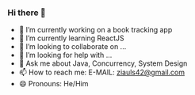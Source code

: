 ### Hi there 👋

- 🔭 I’m currently working on a book tracking app 
- 🌱 I’m currently learning ReactJS
- 👯 I’m looking to collaborate on ...
- 🤔 I’m looking for help with ...
- 💬 Ask me about Java, Concurrency, System Design
- 📫 How to reach me: E-MAIL: ziauls42@gmail.com
- 😄 Pronouns: He/Him

